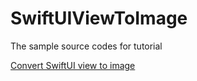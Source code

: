 # SwiftUIViewToImage

The sample source codes for tutorial 

<a href="https://blog.techchee.com/convert-swiftui-view-to-image/">Convert SwiftUI view to image</a>
